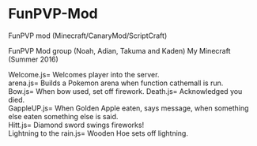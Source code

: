 # FunPVP-Mod
FunPVP mod (Minecraft/CanaryMod/ScriptCraft)

FunPVP Mod group (Noah, Adian, Takuma and Kaden) 
My Minecraft (Summer 2016)

Welcome.js= Welcomes player into the server.                             
          arena.js= Builds a Pokemon arena when function cathemall is run.                           
                  Bow.js= When bow used, set off firework.
                        Death.js= Acknowledged you died.                                                  
                                GappleUP.js= When Golden Apple eaten, says message, when something else eaten something else is said.                                                    
                                           Hitt.js= Diamond sword swings fireworks!                                   
                                                  Lightning to the rain.js= Wooden Hoe sets off lightning.                   
